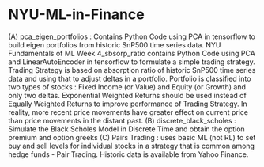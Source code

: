 # NYU-ML-in-Finance

(A) pca_eigen_portfolios : Contains Python Code using PCA in tensorflow to build eigen portfolios from historic SnP500 time series data.
NYU Fundamentals of ML Week 4_sbsorp_ratio contains Python Code using PCA and LinearAutoEncoder in tensorflow to formulate a simple trading strategy. 
Trading Strategy is based on absorption ratio of historic SnP500 time series data and using that to adjust deltas in a portfolio. 
Portfolio is classified into two types of stocks : Fixed Income (or Value) and Equity (or Growth) and only two deltas.
Exponential Weighted Returns should be used instead of Equally Weighted Returns to improve performance of Trading Strategy. 
In reality, more recent price movements have greater effect on current price than price movements in the distant past. 
(B) discrete_black_scholes : Simulate the Black Scholes Model in Discrete Time and obtain the option premium and option greeks
(C) Pairs Trading :  uses basic ML (not RL) to set buy and sell levels for individual stocks in a strategy that is common among hedge funds - Pair Trading.  Historic data is available from Yahoo Finance.
